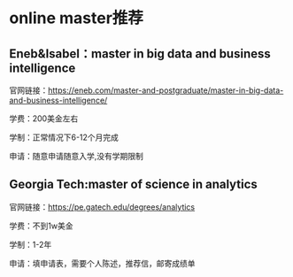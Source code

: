 # online master推荐
## Eneb&Isabel：master in big data and business intelligence
官网链接：https://eneb.com/master-and-postgraduate/master-in-big-data-and-business-intelligence/

学费：200美金左右

学制：正常情况下6-12个月完成

申请：随意申请随意入学,没有学期限制



## Georgia Tech:master of science in analytics
官网链接：https://pe.gatech.edu/degrees/analytics

学费：不到1w美金

学制：1-2年

申请：填申请表，需要个人陈述，推荐信，邮寄成绩单
